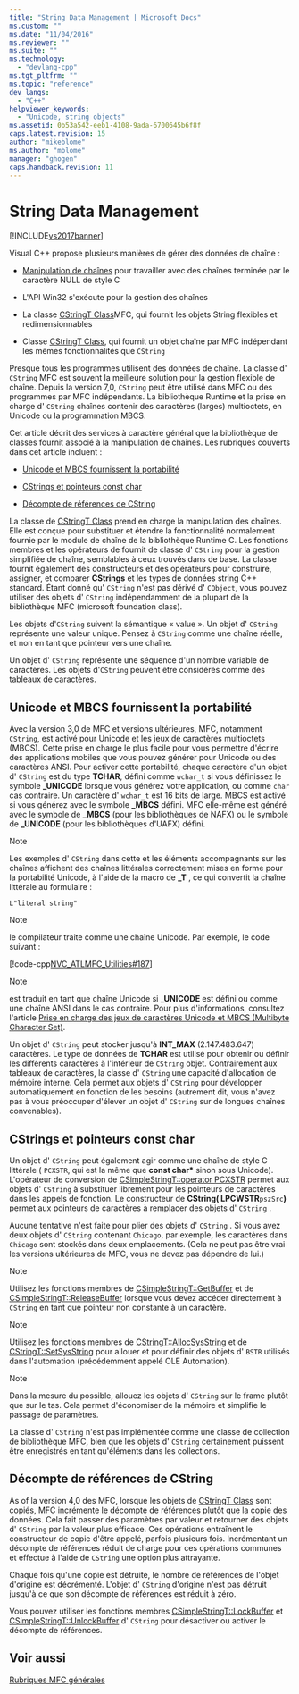 ```yaml
---
title: "String Data Management | Microsoft Docs"
ms.custom: ""
ms.date: "11/04/2016"
ms.reviewer: ""
ms.suite: ""
ms.technology: 
  - "devlang-cpp"
ms.tgt_pltfrm: ""
ms.topic: "reference"
dev_langs: 
  - "C++"
helpviewer_keywords: 
  - "Unicode, string objects"
ms.assetid: 0b53a542-eeb1-4108-9ada-6700645b6f8f
caps.latest.revision: 15
author: "mikeblome"
ms.author: "mblome"
manager: "ghogen"
caps.handback.revision: 11
---
```

# String Data Management
[!INCLUDE[vs2017banner](../assembler/inline/includes/vs2017banner.md)]

Visual C\+\+ propose plusieurs manières de gérer des données de chaîne :  
  
-   [Manipulation de chaînes](../c-runtime-library/string-manipulation-crt.md) pour travailler avec des chaînes terminée par le caractère NULL de style C  
  
-   L'API Win32 s'exécute pour la gestion des chaînes  
  
-   La classe [CStringT Class](../atl-mfc-shared/reference/cstringt-class.md)MFC, qui fournit les objets String flexibles et redimensionnables  
  
-   Classe [CStringT Class](../atl-mfc-shared/reference/cstringt-class.md), qui fournit un objet chaîne par MFC indépendant les mêmes fonctionnalités que `CString`  
  
 Presque tous les programmes utilisent des données de chaîne.  La classe d' `CString` MFC est souvent la meilleure solution pour la gestion flexible de chaîne.  Depuis la version 7,0, `CString` peut être utilisé dans MFC ou des programmes par MFC indépendants.  La bibliothèque Runtime et la prise en charge d' `CString` chaînes contenir des caractères  \(larges\) multioctets, en Unicode ou la programmation MBCS.  
  
 Cet article décrit des services à caractère général que la bibliothèque de classes fournit associé à la manipulation de chaînes.  Les rubriques couverts dans cet article incluent :  
  
-   [Unicode et MBCS fournissent la portabilité](#_core_unicode_and_mbcs_provide_portability)  
  
-   [CStrings et pointeurs const char](#_core_cstrings_and_const_char_pointers)  
  
-   [Décompte de références de CString](#_core_cstring_reference_counting)  
  
 La classe de [CStringT Class](../atl-mfc-shared/reference/cstringt-class.md) prend en charge la manipulation des chaînes.  Elle est conçue pour substituer et étendre la fonctionnalité normalement fournie par le module de chaîne de la bibliothèque Runtime C.  Les fonctions membres et les opérateurs de fournit de classe d' `CString` pour la gestion simplifiée de chaîne, semblables à ceux trouvés dans de base.  La classe fournit également des constructeurs et des opérateurs pour construire, assigner, et comparer **CStrings** et les types de données string C\+\+ standard.  Étant donné qu' `CString` n'est pas dérivé d' `CObject`, vous pouvez utiliser des objets d' `CString` indépendamment de la plupart de la bibliothèque MFC \(microsoft foundation class\).  
  
 Les objets d'`CString` suivent la sémantique « value ». Un objet d' `CString` représente une valeur unique.  Pensez à `CString` comme une chaîne réelle, et non en tant que pointeur vers une chaîne.  
  
 Un objet d' `CString` représente une séquence d'un nombre variable de caractères.  Les objets d'`CString` peuvent être considérés comme des tableaux de caractères.  
  
##  <a name="_core_unicode_and_mbcs_provide_portability"></a> Unicode et MBCS fournissent la portabilité  
 Avec la version 3,0 de MFC et versions ultérieures, MFC, notamment `CString`, est activé pour Unicode et les jeux de caractères multioctets \(MBCS\).  Cette prise en charge le plus facile pour vous permettre d'écrire des applications mobiles que vous pouvez générer pour Unicode ou des caractères ANSI.  Pour activer cette portabilité, chaque caractère d'un objet d' `CString` est du type **TCHAR**, défini comme `wchar_t` si vous définissez le symbole **\_UNICODE** lorsque vous générez votre application, ou comme `char` cas contraire.  Un caractère d' `wchar_t` est 16 bits de large.  MBCS est activé si vous générez avec le symbole **\_MBCS** défini.  MFC elle\-même est généré avec le symbole de **\_MBCS** \(pour les bibliothèques de NAFX\) ou le symbole de **\_UNICODE** \(pour les bibliothèques d'UAFX\) défini.  
  
> [!NOTE]
>  Les exemples d' `CString` dans cette et les éléments accompagnants sur les chaînes affichent des chaînes littérales correctement mises en forme pour la portabilité Unicode, à l'aide de la macro de **\_T** , ce qui convertit la chaîne littérale au formulaire :  
  
 `L"literal string"`  
  
> [!NOTE]
>  le compilateur traite comme une chaîne Unicode.  Par exemple, le code suivant :  
  
 [!code-cpp[NVC_ATLMFC_Utilities#187](../atl-mfc-shared/codesnippet/CPP/string-data-management_1.cpp)]  
  
> [!NOTE]
>  est traduit en tant que chaîne Unicode si **\_UNICODE** est défini ou comme une chaîne ANSI dans le cas contraire.  Pour plus d'informations, consultez l'article [Prise en charge des jeux de caractères Unicode et MBCS \(Multibyte Character Set\)](../atl-mfc-shared/unicode-and-multibyte-character-set-mbcs-support.md).  
  
 Un objet d' `CString` peut stocker jusqu'à **INT\_MAX** \(2.147.483.647\) caractères.  Le type de données de **TCHAR** est utilisé pour obtenir ou définir les différents caractères à l'intérieur de `CString` objet.  Contrairement aux tableaux de caractères, la classe d' `CString` une capacité d'allocation de mémoire interne.  Cela permet aux objets d' `CString` pour développer automatiquement en fonction de les besoins \(autrement dit, vous n'avez pas à vous préoccuper d'élever un objet d' `CString` sur de longues chaînes convenables\).  
  
##  <a name="_core_cstrings_and_const_char_pointers"></a> CStrings et pointeurs const char  
 Un objet d' `CString` peut également agir comme une chaîne de style C littérale \( `PCXSTR`, qui est la même que **const char\*** sinon sous Unicode\).  L'opérateur de conversion de [CSimpleStringT::operator PCXSTR](../Topic/CSimpleStringT::operator%20PCXSTR.md) permet aux objets d' `CString` à substituer librement pour les pointeurs de caractères dans les appels de fonction.  Le constructeur de **CString\( LPCWSTR**`pszSrc`**\)** permet aux pointeurs de caractères à remplacer des objets d' `CString` .  
  
 Aucune tentative n'est faite pour plier des objets d' `CString` .  Si vous avez deux objets d' `CString` contenant `Chicago`, par exemple, les caractères dans `Chicago` sont stockés dans deux emplacements.  \(Cela ne peut pas être vrai les versions ultérieures de MFC, vous ne devez pas dépendre de lui.\)  
  
> [!NOTE]
>  Utilisez les fonctions membres de [CSimpleStringT::GetBuffer](../Topic/CSimpleStringT::GetBuffer.md) et de [CSimpleStringT::ReleaseBuffer](../Topic/CSimpleStringT::ReleaseBuffer.md) lorsque vous devez accéder directement à `CString` en tant que pointeur non constante à un caractère.  
  
> [!NOTE]
>  Utilisez les fonctions membres de [CStringT::AllocSysString](../Topic/CStringT::AllocSysString.md) et de [CStringT::SetSysString](../Topic/CStringT::SetSysString.md) pour allouer et pour définir des objets d' `BSTR` utilisés dans l'automation \(précédemment appelé OLE Automation\).  
  
> [!NOTE]
>  Dans la mesure du possible, allouez les objets d' `CString` sur le frame plutôt que sur le tas.  Cela permet d'économiser de la mémoire et simplifie le passage de paramètres.  
  
 La classe d' `CString` n'est pas implémentée comme une classe de collection de bibliothèque MFC, bien que les objets d' `CString` certainement puissent être enregistrés en tant qu'éléments dans les collections.  
  
##  <a name="_core_cstring_reference_counting"></a> Décompte de références de CString  
 As of la version 4,0 des MFC, lorsque les objets de [CStringT Class](../atl-mfc-shared/reference/cstringt-class.md) sont copiés, MFC incrémente le décompte de références plutôt que la copie des données.  Cela fait passer des paramètres par valeur et retourner des objets d' `CString` par la valeur plus efficace.  Ces opérations entraînent le constructeur de copie d'être appelé, parfois plusieurs fois.  Incrémentant un décompte de références réduit de charge pour ces opérations communes et effectue à l'aide de `CString` une option plus attrayante.  
  
 Chaque fois qu'une copie est détruite, le nombre de références de l'objet d'origine est décrémenté.  L'objet d' `CString` d'origine n'est pas détruit jusqu'à ce que son décompte de références est réduit à zéro.  
  
 Vous pouvez utiliser les fonctions membres [CSimpleStringT::LockBuffer](../Topic/CSimpleStringT::LockBuffer.md) et [CSimpleStringT::UnlockBuffer](../Topic/CSimpleStringT::UnlockBuffer.md) d' `CString` pour désactiver ou activer le décompte de références.  
  
## Voir aussi  
 [Rubriques MFC générales](../mfc/general-mfc-topics.md)